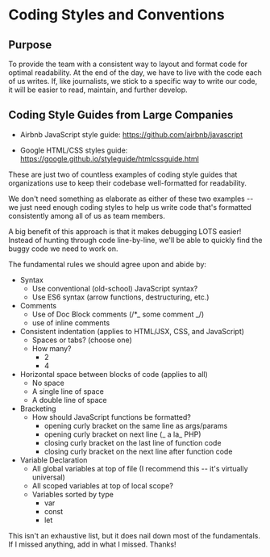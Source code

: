 # Coding Styles and Conventions

## Purpose

To provide the team with a consistent way to layout and format code for optimal readability. At the end of the day, we have to live with the code each of us writes. If, like journalists, we stick to a specific way to write our code, it will be easier to read, maintain, and further develop.

## Coding Style Guides from Large Companies

- Airbnb JavaScript style guide: https://github.com/airbnb/javascript

- Google HTML/CSS styles guide: https://google.github.io/styleguide/htmlcssguide.html

These are just two of countless examples of coding style guides that organizations use to keep their codebase well-formatted for readability.

We don't need something as elaborate as either of these two examples -- we just need enough coding styles to help us write code that's formatted consistently among all of us as team members.

A big benefit of this approach is that it makes debugging LOTS easier! Instead of hunting through code line-by-line, we'll be able to quickly find the buggy code we need to work on.

The fundamental rules we should agree upon and abide by:

- Syntax
  - Use conventional (old-school) JavaScript syntax?
  - Use ES6 syntax (arrow functions, destructuring, etc.)
- Comments
  - Use of Doc Block comments (/\*_ some comment _/)
  - use of inline comments
- Consistent indentation (applies to HTML/JSX, CSS, and JavaScript)
  - Spaces or tabs? (choose one)
  - How many?
    - 2
    - 4
- Horizontal space between blocks of code (applies to all)
  - No space
  - A single line of space
  - A double line of space
- Bracketing
  - How should JavaScript functions be formatted?
    - opening curly bracket on the same line as args/params
    - opening curly bracket on next line (_ a la_ PHP)
    - closing curly bracket on the last line of function code
    - closing curly bracket on the next line after function code
- Variable Declaration
  - All global variables at top of file (I recommend this -- it's virtually universal)
  - All scoped variables at top of local scope?
  - Variables sorted by type
    - var
    - const
    - let

This isn't an exhaustive list, but it does nail down most of the fundamentals. If I missed anything, add in what I missed. Thanks!
